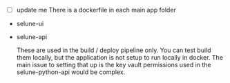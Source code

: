 - [ ] update me
There is a dockerfile in each main app folder

- selune-ui
- selune-api

	These are used in the build / deploy pipeline only. You can test build them locally, but the application is not setup to run locally in docker. The main issue to setting that up is the key vault permissions used in the selune-python-api would be complex.